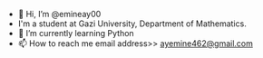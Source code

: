 - 👋 Hi, I’m @emineay00
-    I'm a student at Gazi University, Department of Mathematics.
- 🌱 I’m currently learning Python
- 📫 How to reach me email address>> ayemine462@gmail.com

<!---
emineay00/emineay00 is a ✨ special ✨ repository because its `README.md` (this file) appears on your GitHub profile.
You can click the Preview link to take a look at your changes.
--->
